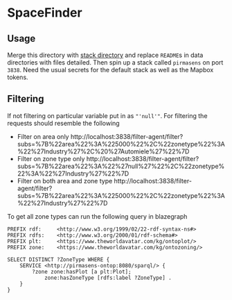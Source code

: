 # SpaceFinder

## Usage
Merge this directory with [stack directory](../dynamic/) and replace `README`s in data directories with files detailed. 
Then spin up a stack called `pirmasens` on port `3838`.
Need the usual secrets for the default stack as well as the Mapbox tokens.

## Filtering
If not filtering on particular variable put in as `"'null'"`.
For filtering the requests should resemble the following
- Filter on area only http://localhost:3838/filter-agent/filter?subs=%7B%22area%22%3A%225000%22%2C%22zonetype%22%3A%22%27Industry%27%2C%20%27Automiele%27%22%7D
- Filter on zone type only http://localhost:3838/filter-agent/filter?subs=%7B%22area%22%3A%22%27null%27%22%2C%22zonetype%22%3A%22%27Industry%27%22%7D
- Filter on both area and zone type http://localhost:3838/filter-agent/filter?subs=%7B%22area%22%3A%225000%22%2C%22zonetype%22%3A%22%27Industry%27%22%7D

To get all zone types can run the following query in blazegraph
```sparql
PREFIX rdf:     <http://www.w3.org/1999/02/22-rdf-syntax-ns#>
PREFIX rdfs:    <http://www.w3.org/2000/01/rdf-schema#>
PREFIX plt:     <https://www.theworldavatar.com/kg/ontoplot/>
PREFIX zone:    <https://www.theworldavatar.com/kg/ontozoning/>

SELECT DISTINCT ?ZoneType WHERE {
    SERVICE <http://pirmasens-ontop:8080/sparql/> {
        ?zone zone:hasPlot [a plt:Plot];
            zone:hasZoneType [rdfs:label ?ZoneType] .
    }
} 
```